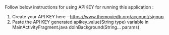 Follow below instructions for using APIKEY for running this application : 
1. Create your API KEY here - https://www.themoviedb.org/account/signup 
2. Paste the API KEY generated apikey_value(String type) variable in MainActivityFragment.java doInBackground(String... params) 